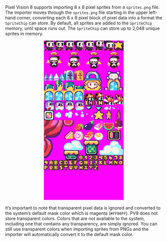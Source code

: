 Pixel Vision 8 supports importing 8 x 8 pixel sprites from a `sprites.png` file. The importer moves through the `sprites.png` file starting in the upper left-hand corner, converting each 8 x 8 pixel block of pixel data into a format the `SpriteChip` can store. By default, all sprites are added to the `SpriteChip` memory, until space runs out. The `SpriteChip` can store up to 2,048 unique sprites in memory.

<p style="text-align:center"><img src="images/ImportingSprites_image_0.png" /></p>

It’s important to note that transparent pixel data is ignored and converted to the system’s default mask color which is magenta (`#FF00FF`). PV8 does not store transparent colors. Colors that are not available to the system, including one that contains any transparency, are simply ignored. You can still use transparent colors when importing sprites from PNGs and the importer will automatically convert it to the default mask color.


